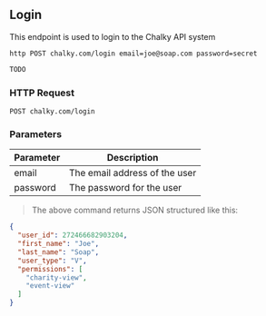 ## Login
This endpoint is used to login to the Chalky API system
 
```shell
http POST chalky.com/login email=joe@soap.com password=secret
```

```javascript
TODO
```

### HTTP Request

`POST chalky.com/login`

### Parameters

Parameter | Description
--------- | -----------
email | The email address of the user 
password | The password for the user
 
> The above command returns JSON structured like this:

```json
{
  "user_id": 272466682903204,
  "first_name": "Joe",
  "last_name": "Soap",
  "user_type": "V",
  "permissions": [
    "charity-view",
    "event-view"
  ]
}
```
